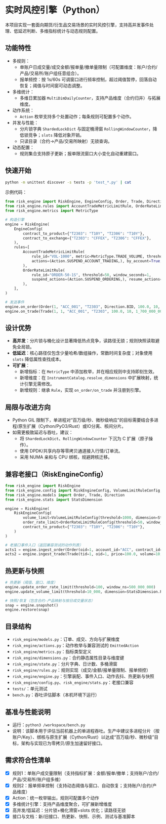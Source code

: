 # 实时风控引擎（Python）

本项目实现一套面向期货/衍生品交易场景的实时风控引擎，支持高并发事件处理、低延迟判断、多维指标统计与动态规则配置。

## 功能特性
- 多规则：
  - 单账户日成交量/成交金额/报单量/撤单量限制（可配置维度：账户/合约/产品/交易所/账户组任意组合）。
  - 报单频控：按 1s/60s 可调窗口进行频率控制，超过阈值暂停，回落自动恢复；阈值与时间窗可动态调整。
- 多维统计：
  - 多维日累加器 `MultiDimDailyCounter`，支持产品维度（合约归并）与拓展维度。
- 动作系统：
  - `Action` 枚举支持多个处置动作；每条规则可配置多个动作。
- 并发与性能：
  - 分片锁字典 `ShardedLockDict` 与固定桶滑窗 `RollingWindowCounter`，降低锁竞争；`slots` 降低对象开销。
  - 只读目录（合约->产品/交易所映射）无锁查询。
- 动态配置：
  - 规则集合支持原子更新；报单限流窗口大小变化自动重建窗口。

## 快速开始
```bash
python -m unittest discover -s tests -p 'test_*.py' | cat
```

示例代码：
```python
from risk_engine import RiskEngine, EngineConfig, Order, Trade, Direction, Action
from risk_engine.rules import AccountTradeMetricLimitRule, OrderRateLimitRule
from risk_engine.metrics import MetricType

# 构造引擎
engine = RiskEngine(
    EngineConfig(
        contract_to_product={"T2303": "T10Y", "T2306": "T10Y"},
        contract_to_exchange={"T2303": "CFFEX", "T2306": "CFFEX"},
    ),
    rules=[
        AccountTradeMetricLimitRule(
            rule_id="VOL-1000", metric=MetricType.TRADE_VOLUME, threshold=1000,
            actions=(Action.SUSPEND_ACCOUNT_TRADING,), by_account=True, by_product=True,
        ),
        OrderRateLimitRule(
            rule_id="ORDER-50-1S", threshold=50, window_seconds=1,
            suspend_actions=(Action.SUSPEND_ORDERING,), resume_actions=(Action.RESUME_ORDERING,),
        ),
    ],
)

# 发送事件
engine.on_order(Order(1, "ACC_001", "T2303", Direction.BID, 100.0, 10, 1_700_000_000_000_000_000))
engine.on_trade(Trade(1, 1, "ACC_001", "T2303", 100.0, 10, 1_700_000_000_000_000_100))
```

## 设计优势
- **高并发**：分片锁与桶化设计显著降低热点竞争，读路径无锁；规则快照读取避免全局锁。
- **低延迟**：核心路径仅包含少量哈希/数组操作，常数时间复杂度；对象使用 `slots` 降低属性查找成本。
- **可扩展**：
  - 新增指标：在 `MetricType` 中添加枚举，并在相应规则中支持即刻生效。
  - 新增维度：在 `InstrumentCatalog.resolve_dimensions` 中扩展映射，统计引擎无需修改。
  - 新增规则：继承 `Rule`，实现 `on_order/on_trade` 并注册到引擎。

## 局限与改进方向
- Python GIL 限制下，单进程对“百万级/秒、微秒级响应”的目标需要结合多进程/原生扩展（Cython/PyO3/Rust）或IO分离、核间分片。
- 如需更极致延迟与吞吐，建议：
  - 将 `ShardedLockDict`、`RollingWindowCounter` 下沉为 C 扩展（原子操作）。
  - 使用 DPDK/共享内存等零拷贝通道接入行情/订单流。
  - 采用 NUMA 亲和与 CPU 绑核，规避跨核迁移。


## 兼容老接口（RiskEngineConfig）
```python
from risk_engine import RiskEngine
from risk_engine.config import RiskEngineConfig, VolumeLimitRuleConfig, OrderRateLimitRuleConfig
from risk_engine.models import Order, Trade, Direction
from risk_engine.stats import StatsDimension

engine = RiskEngine(
    RiskEngineConfig(
        volume_limit=VolumeLimitRuleConfig(threshold=1000, dimension=StatsDimension.ACCOUNT, reset_daily=True),
        order_rate_limit=OrderRateLimitRuleConfig(threshold=50, window_ns=1_000_000_000, dimension=StatsDimension.PRODUCT),
        contract_to_product={"T2303": "T10Y", "T2306": "T10Y"},
    )
)

# 老接口事件入口（返回兼容测试的动作列表）
acts1 = engine.ingest_order(Order(oid=1, account_id="ACC", contract_id="T2303", direction=Direction.BID, price=100.0, volume=1, timestamp=1_700_000_000_000_000_000))
acts2 = engine.ingest_trade(Trade(tid=1, oid=1, price=100.0, volume=10, timestamp=1_700_000_000_000_000_100))
```

## 热更新与快照
```python
# 热更新（阈值、窗口、维度）
engine.update_order_rate_limit(threshold=100, window_ns=500_000_000)
engine.update_volume_limit(threshold=10_000, dimension=StatsDimension.PRODUCT)

# 快照/恢复（包含合约-产品映射与按日成交量状态）
snap = engine.snapshot()
engine.restore(snap)
```

## 目录结构
- `risk_engine/models.py`：订单、成交、方向与扩展维度
- `risk_engine/actions.py`：动作枚举与兼容测试的 `EmittedAction`
- `risk_engine/metrics.py`：指标类型定义
- `risk_engine/dimensions.py`：合约静态属性目录与维度键
- `risk_engine/state.py`：分片字典、日计数、多桶滑窗
- `risk_engine/rules.py`：规则实现（成交/金额/报单量限制、报单频控）
- `risk_engine/engine.py`：引擎装配、事件入口、动作去抖、热更新与快照
- `risk_engine/config.py`、`risk_engine/stats.py`：老接口兼容
- `tests/`：单元测试
- `bench.py`：吞吐评估脚本（本机环境下运行）

## 基准与性能说明
- 运行：`python3 /workspace/bench.py`
- 说明：该脚本用于评估当前机器上的单进程吞吐。生产中建议多进程分片（按账户/Key）、绑核与原生扩展（Cython/Rust）以达成“百万级/秒、微秒级”目标，架构与实现已为零拷贝/原生加速留好接口。

## 需求符合性清单
- [x] 规则1：单账户成交量限制（支持指标扩展：金额/报单/撤单；支持账户/合约/产品/交易所/账户组多维）
- [x] 规则2：报单频率控制（支持动态阈值与窗口、自动恢复；支持账户/合约/产品维度）
- [x] Action：统一枚举输出，规则可配置多个动作
- [x] 多维统计引擎：支持产品维度聚合，可扩展新增维度
- [x] 高并发/低延迟：分片锁+桶化滑窗+slots 优化；读路径无锁
- [x] 接口与文档：新/旧接口、热更新、快照、示例、测试与基准脚本
